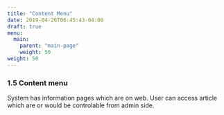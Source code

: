 ```yaml
---
title: "Content Menu"
date: 2019-04-26T06:45:43-04:00
draft: true
menu:
  main:
    parent: "main-page"
    weight: 50
weight: 50
---
```


### 1.5 Content menu

System has information pages which are on web. User can access article which are or would be controlable from admin side.
